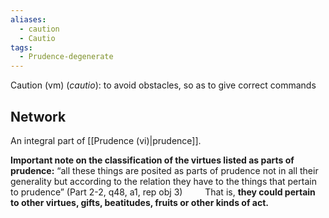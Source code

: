 ```yaml
---
aliases:
  - caution
  - Cautio
tags:
  - Prudence-degenerate
---
```

Caution (vm) (*cautio*): to avoid obstacles, so as to give correct commands 

## Network
An integral part of [[Prudence (vi)|prudence]].

**Important note on the classification of the virtues listed as parts of prudence:** “all these things are posited as parts of prudence not in all their generality but according to the relation they have to the things that pertain to prudence” (Part 2-2, q48, a1, rep obj 3)
$\qquad$That is, **they could pertain to other virtues, gifts, beatitudes, fruits or other kinds of act.**